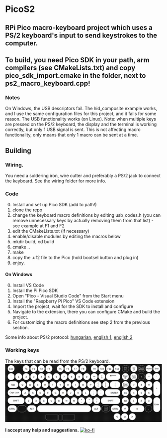 # PicoS2
## RPi Pico macro-keyboard project which uses a PS/2 keyboard's input to send keystrokes to the computer.

## To build, you need Pico SDK in your path, arm compilers (see CMakeLists.txt) and copy pico_sdk_import.cmake in the folder, next to ps2_macro_keyboard.cpp!

### Notes
On Windows, the USB descriptors fail. The hid_composite example works, and I use the same configuration files for this project, and it fails for some reason.
The USB functionality works (on Linux). Note: when multiple keys are pressed on the PS/2 keyboard, the display and the terminal is working correctly, but only 1 USB signal is sent. This is not affecting macro functionality, only means that only 1 macro can be sent at a time.

## Building
### Wiring. 
You need a soldering iron, wire cutter and preferably a PS/2 jack to connect the keyboard.
See the wiring folder for more info.
### Code
0. Install and set up Pico SDK (add to path!)
1. clone the repo
2. change the keyboard macro definitions by editing usb_codes.h (you can remove unnecessary keys by actually removing them from that list) - see example at F1 and F2
3. edit the CMakeLists.txt (if necessary)
4. enable/disable modules by editing the macros below
5. mkdir build, cd build
6. cmake ..
7. make
8. copy the .uf2 file to the Pico (hold bootsel button and plug in)
9. enjoy.

#### On Windows
0. Install VS Code
1. Install the Pi Pico SDK
2. Open "Pico - Visual Studio Code" from the Start menu
3. Install the "Raspberry Pi Pico" VS Code extension
4. Import the project, wait for the SDK to install and configure
5. Navigate to the extension, there you can configure CMake and build the project.
6. For customizing the macro definitions see step 2 from the previous section.

Some info about PS/2 protocol: [hungarian](http://www.vfx.hu/info/atkeyboard.html), [english 1](https://www.avrfreaks.net/sites/default/files/PS2%20Keyboard.pdf), [english 2](https://karooza.net/how-to-interface-a-ps2-keyboard)

### Working keys
The keys that can be read from the PS/2 keyboard.
![Working keys](working_keys.png "Working keys")

**I accept any help and suggestions.**
[![ko-fi](https://ko-fi.com/img/githubbutton_sm.svg)](https://ko-fi.com/Z8Z51YOFC)
